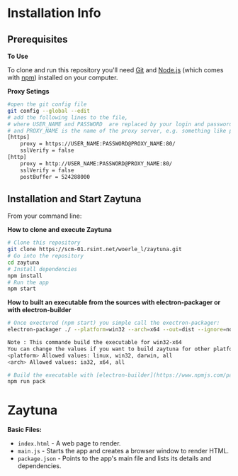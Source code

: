 # Installation Info


## Prerequisites

**To Use**

To clone and run this repository you'll need [Git](https://git-scm.com) and [Node.js](https://nodejs.org/en/download/) (which comes with [npm](http://npmjs.com)) installed on your computer.

**Proxy Setings**
```bash
#open the git config file
git config --global --edit
# add the following lines to the file,
# where USER_NAME and PASSWORD  are replaced by your login and password for the proxy,
# and PROXY_NAME is the name of the proxy server, e.g. something like proxy.company-network.net
[https]
    proxy = https://USER_NAME:PASSWORD@PROXY_NAME:80/
	sslVerify = false
[http]
	proxy = http://USER_NAME:PASSWORD@PROXY_NAME:80/
	sslVerify = false
	postBuffer = 524288000
```

## Installation and Start Zaytuna

From your command line:

**How to clone and execute Zaytuna**
```bash
# Clone this repository
git clone https://scm-01.rsint.net/woerle_l/zaytuna.git
# Go into the repository
cd zaytuna
# Install dependencies
npm install
# Run the app
npm start
```

**How to built an executable from the sources with electron-packager or with electron-builder**
```bash
# Once exectured (npm start) you simple call the exectron-packager:
electron-packager ./ --platform=win32 --arch=x64 --out=dist --ignore=node_modules

Note : This commande build the executable for win32-x64
You can change the values if you want to build zaytuna for other platform and achitecture
<platform> Allowed values: linux, win32, darwin, all
<arch> Allowed values: ia32, x64, all

# Build the executable with [electron-builder](https://www.npmjs.com/package/electron-builder) : it gives .exe for win32-ia32 and win32-x64 with a compressed source code
npm run pack

```

# Zaytuna

**Basic Files:**

- `index.html` - A web page to render.
- `main.js` - Starts the app and creates a browser window to render HTML.
- `package.json` - Points to the app's main file and lists its details and dependencies.




